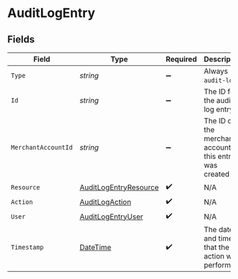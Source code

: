 # AuditLogEntry


## Fields

| Field                                                                                 | Type                                                                                  | Required                                                                              | Description                                                                           | Example                                                                               |
| ------------------------------------------------------------------------------------- | ------------------------------------------------------------------------------------- | ------------------------------------------------------------------------------------- | ------------------------------------------------------------------------------------- | ------------------------------------------------------------------------------------- |
| `Type`                                                                                | *string*                                                                              | :heavy_minus_sign:                                                                    | Always `audit-log`.                                                                   | audit-log                                                                             |
| `Id`                                                                                  | *string*                                                                              | :heavy_minus_sign:                                                                    | The ID for the audit log entry.                                                       | 8d3fe99b-1422-42e6-bbb3-932d95ae5f79                                                  |
| `MerchantAccountId`                                                                   | *string*                                                                              | :heavy_minus_sign:                                                                    | The ID of the merchant account this entry was created for.                            | default                                                                               |
| `Resource`                                                                            | [AuditLogEntryResource](../../Models/Components/AuditLogEntryResource.md)             | :heavy_check_mark:                                                                    | N/A                                                                                   |                                                                                       |
| `Action`                                                                              | [AuditLogAction](../../Models/Components/AuditLogAction.md)                           | :heavy_check_mark:                                                                    | N/A                                                                                   | created                                                                               |
| `User`                                                                                | [AuditLogEntryUser](../../Models/Components/AuditLogEntryUser.md)                     | :heavy_check_mark:                                                                    | N/A                                                                                   |                                                                                       |
| `Timestamp`                                                                           | [DateTime](https://learn.microsoft.com/en-us/dotnet/api/system.datetime?view=net-5.0) | :heavy_check_mark:                                                                    | The date and time that the action was performed.                                      | 2022-01-01T00:00:00+00:00                                                             |